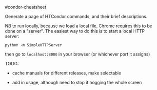 #condor-cheatsheet

Generate a page of HTCondor commands, and their brief descriptions.

NB to run locally, because we load a local file, Chrome requires this to be done on a "server".
The easiest way to do this is to start a local HTTP server:

```
python -m SimpleHTTPServer
```

then go to `localhost:8000` in your browser (or whichever port it assigns)

TODO:

- cache manuals for different releases, make selectable

- add in usage, although need to stop it hogging the whole screen